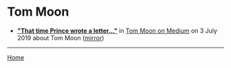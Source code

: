 # Tom Moon

 - [**"That time Prince wrote a letter..."**](https://medium.com/@moonjawn/that-time-prince-wrote-a-letter-d07ebd887896) in [Tom Moon on Medium](https://medium.com/@moonjawn/) on 3 July 2019 about Tom Moon ([mirror](https://web.archive.org/web/*/https://medium.com/@moonjawn/that-time-prince-wrote-a-letter-d07ebd887896))

----

[Home](../)
